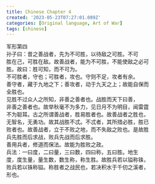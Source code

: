 ```yaml
---
title: Chinese Chapter 4
created: '2023-05-23T07:27:01.089Z'
categories: [Original language, Art of War]
tags: [chinese]
---
```

军形第四  
孙子曰：昔之善战者，先为不可胜，以待敌之可胜。不可  
胜在己，可胜在敌。故善战者，能为不可胜，不能使敌之必可  
胜。故曰：胜可知，而不可为。  
不可胜者，守也；可胜者，攻也。守则不足，攻者有余。  
善守者，藏于九地之下；善攻者，动于九天之上；故能自保而  
全胜也。  
见胜不过众人之所知，非善之善者也。战胜而天下曰善，  
非善之善者也。故举秋毫不为多力，见日月不为明目，闻雷霆  
不为聪耳。古之所谓善战者，胜易胜者也。故善战者之胜也，  
无智名，无勇功。故其战胜不忒。不忒者，其所措必胜，胜已  
败者也。故善战者，立于不败之地，而不失敌之败也。是故胜  
兵先胜而后求战，败兵先战而后求胜。  
善用兵者，修道而保法。故能为胜败之政。  
兵法：一曰度，二曰量，三曰数，四曰称，五曰胜。地生  
度，度生量，量生数，数生称，称生胜。故胜兵若以镒称铢，  
败兵若以铢称镒。称胜者之战民也，若决积水于千仞之溪者，  
形也。
